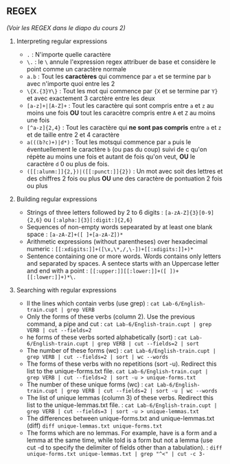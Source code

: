 ## REGEX

*(Voir les REGEX dans le diapo du cours 2)*

1) Interpreting regular expressions
	- `.` : N'importe quelle caractère
	- `\.` : le `\` annule l'expression regex attribuer de base et considère le point comme un caractère normale
	- `a.b` : Tout les **caractères** qui commence par `a` et se termine par `b` avec n'importe quoi entre les 2
	- `\{X.{3}Y\}` : Tout les mot qui commence par `{X` et se termine par `Y}` et avec exactement 3 carctère entre les deux
	- `[a-z]+|[A-Z]+` : Tout les caractère qui sont compris entre `a` et `z` au moins une fois **OU** tout les caracètre compris entre `A` et `Z` au moins une fois
	- `[^a-z]{2,4}` :  Tout les caractère qui **ne sont pas compris** entre `a` et `z` et de taille entre 2 et 4 caractère
	- `a(((b?c)+)|d*)` : Tout les motsqui commence par `a` puis le éventuellement le caractère `b` (ou pas du coup) suivi de c qu'on répète au moins une fois et autant de fois qu'on veut, **OU** le caractère `d` 0 ou plus de fois.
	- `([[:alunm:]]{2,})|([[:punct:]]{2})` : Un mot avec soit des lettres et des chiffres 2 fois ou plus **OU** une des caractère de pontuation 2 fois ou plus
	  
2) Building regular expressions
	- Strings of three letters followed by 2 to 6 digits : `[a-zA-Z]{3}[0-9]{2,6}` ou `[:alpha:]{3}[:digit:]{2,6}`
	- Sequences of non-empty words sepearated by at least one blank space : `[a-zA-Z]+([ ]+[a-zA-Z])*`
	- Arithmetic expressions (without parentheses) over hexadecimal numeric : `[[:xdigits:]]+([\x,\*,/,\-])+[[:xdigits:]]+)*`
	- Sentence containing one or more words. Words contains only letters and separated by spaces. A sentece starts with an Uppercase letter and end with a point : `[[:upper:]][[:lower:]]+([ ])+[[:lower:]]+)*\.`
3) Searching with regular expressions
	- ll the lines which contain verbs (use grep) : `cat Lab-6/English-train.cupt | grep VERB`
	- Only the forms of these verbs (column 2). Use the previous command, a pipe and cut : `cat Lab-6/English-train.cupt | grep VERB | cut --fields=2`
	- he forms of these verbs sorted alphabetically (sort) : `cat Lab-6/English-train.cupt | grep VERB | cut --fields=2 | sort`
	- The number of these forms (wc) : `cat Lab-6/English-train.cupt | grep VERB | cut --fields=2 | sort | wc --words`
	- The forms of these verbs with no repetitions (sort -u). Redirect this list to the unique-forms.txt file. `cat Lab-6/English-train.cupt | grep VERB | cut --fields=2 | sort -u > unique-forms.txt`
	- The number of these unique forms (wc) : `cat Lab-6/English-train.cupt | grep VERB | cut --fields=2 | sort -u | wc --words`
	- The list of unique lemmas (column 3) of these verbs. Redirect this list to the unique-lemmas.txt file. : `cat Lab-6/English-train.cupt | grep VERB | cut --fields=3 | sort -u > unique-lemmas.txt`
	- The differences between unique-forms.txt and unique-lemmas.txt (diff) `diff unique-lemmas.txt unique-forms.txt`
	- The forms which are no lemmas. For example, have is a form and a lemma at the same time, while told is a form but not a lemma (use cut -d to specify the delimiter of fields other than a tabulation). : `diff unique-forms.txt unique-lemmas.txt | grep "^<" | cut -c 3-`
